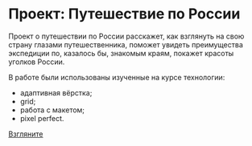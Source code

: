 # Проект: Путешествие по России #

Проект о путешествии по России расскажет, как взглянуть на свою страну глазами путешественника, поможет увидеть преимущества экспедиции по, казалось бы, знакомым краям, покажет красоты уголков России.

В работе были использованы изученные на курсе технологии:

* адаптивная вёрстка;
* grid;
* работа с макетом;
* pixel perfect.

[Взгляните](https://kush-mash.github.io/russian-travel/)

